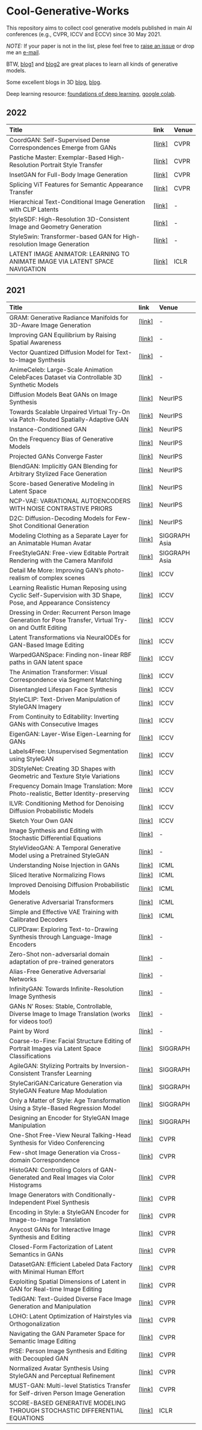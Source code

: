 # Cool-Generative-Works

This repository aims to collect cool generative models published in main AI conferences (e.g., CVPR, ICCV and ECCV) since 30 May 2021.

*NOTE:* If your paper is not in the list, plese feel free to [raise an issue](https://github.com/SenHe/Cool-GAN-Works/issues) or drop me an [e-mail](mailto:senhe752@gmail.com?subject=[GitHub]%fewshot%papers).

BTW, [blog1](https://jmtomczak.github.io/blog.html) and [blog2](https://yang-song.github.io/blog/2021/score/) are great places to learn all kinds of generative models.

Some excellent blogs in 3D [blog](https://dellaert.github.io/NeRF/), [blog](https://dellaert.github.io/NeRF21/).

Deep learning resource: [foundations of deep learning](http://www.cs.umd.edu/class/fall2021/cmsc828W/),  [google colab](https://colab.research.google.com/drive/1ElEaLiW6PGyXObYGAdULk8ArGd8nLU7p?usp=sharing).
## 2022
| Title | link | Venue|
| :-----|:-----|:-----|
|CoordGAN: Self-Supervised Dense Correspondences Emerge from GANs|[[link]](https://arxiv.org/pdf/2203.16521.pdf)|CVPR|
|Pastiche Master: Exemplar-Based High-Resolution Portrait Style Transfer|[[link]](https://arxiv.org/pdf/2203.13248.pdf)|CVPR|
|InsetGAN for Full-Body Image Generation|[[link]](https://arxiv.org/pdf/2203.07293.pdf)|CVPR|
|Splicing ViT Features for Semantic Appearance Transfer|[[link]](https://arxiv.org/pdf/2201.00424.pdf)|CVPR|
|Hierarchical Text-Conditional Image Generation with CLIP Latents|[[link]](https://cdn.openai.com/papers/dall-e-2.pdf)|-|
|StyleSDF: High-Resolution 3D-Consistent Image and Geometry Generation|[[link]](https://arxiv.org/pdf/2112.11427.pdf)|-|
|StyleSwin: Transformer-based GAN for High-resolution Image Generation|[[link]](https://arxiv.org/pdf/2112.10762.pdf?ref=https://githubhelp.com)|-|
|LATENT IMAGE ANIMATOR: LEARNING TO ANIMATE IMAGE VIA LATENT SPACE NAVIGATION|[[link]](https://openreview.net/pdf?id=7r6kDq0mK_)|ICLR|
## 2021
| Title | link | Venue|
| :-----|:-----|:-----|
|GRAM: Generative Radiance Manifolds for 3D-Aware Image Generation|[[link]](https://arxiv.org/pdf/2112.08867v1.pdf)|-|
|Improving GAN Equilibrium by Raising Spatial Awareness|[[link]](https://arxiv.org/pdf/2112.00718.pdf)|-|
|Vector Quantized Diffusion Model for Text-to-Image Synthesis|[[link]](https://arxiv.org/pdf/2111.14822.pdf)|-|
|AnimeCeleb: Large-Scale Animation CelebFaces Dataset via Controllable 3D Synthetic Models|[[link]](https://arxiv.org/pdf/2111.07640.pdf)|-|
|Diffusion Models Beat GANs on Image Synthesis|[[link]](https://proceedings.neurips.cc/paper/2021/file/49ad23d1ec9fa4bd8d77d02681df5cfa-Paper.pdf)|NeurIPS|
|Towards Scalable Unpaired Virtual Try-On via Patch-Routed Spatially-Adaptive GAN|[[link]](https://papers.nips.cc/paper/2021/file/151de84cca69258b17375e2f44239191-Paper.pdf)|NeurIPS|
|Instance-Conditioned GAN|[[link]](https://arxiv.org/pdf/2109.05070.pdf)|NeurIPS|
|On the Frequency Bias of Generative Models|[[link]](http://www.cvlibs.net/publications/Schwarz2021NEURIPS.pdf)|NeurIPS|
|Projected GANs Converge Faster|[[link]](http://www.cvlibs.net/publications/Sauer2021NEURIPS.pdf)|NeurIPS|
|BlendGAN: Implicitly GAN Blending for Arbitrary Stylized Face Generation|[[link]](https://arxiv.org/pdf/2110.11728.pdf)|NeurIPS|
|Score-based Generative Modeling in Latent Space|[[link]](https://arxiv.org/pdf/2106.05931.pdf)|NeurIPS|
|NCP-VAE: VARIATIONAL AUTOENCODERS WITH NOISE CONTRASTIVE PRIORS|[[link]](https://arxiv.org/pdf/2010.02917.pdf)|NeurIPS|
|D2C: Diffusion-Decoding Models for Few-Shot Conditional Generation|[[link]](https://arxiv.org/pdf/2106.06819.pdf)|NeurIPS|
|Modeling Clothing as a Separate Layer for an Animatable Human Avatar|[[link]](https://arxiv.org/pdf/2106.14879.pdf)|SIGGRAPH Asia|
|FreeStyleGAN: Free-view Editable Portrait Rendering with the Camera Manifold|[[link]](https://www-sop.inria.fr/reves/Basilic/2021/LD21/freestylegan_paper.pdf)|SIGGRAPH Asia|
|Detail Me More: Improving GAN’s photo-realism of complex scenes|[[link]](https://openaccess.thecvf.com/content/ICCV2021/papers/Gadde_Detail_Me_More_Improving_GANs_Photo-Realism_of_Complex_Scenes_ICCV_2021_paper.pdf)|ICCV|
|Learning Realistic Human Reposing using Cyclic Self-Supervision with 3D Shape, Pose, and Appearance Consistency|[[link]](https://openaccess.thecvf.com/content/ICCV2021/papers/Sanyal_Learning_Realistic_Human_Reposing_Using_Cyclic_Self-Supervision_With_3D_Shape_ICCV_2021_paper.pdf)|ICCV|
|Dressing in Order: Recurrent Person Image Generation for Pose Transfer, Virtual Try-on and Outfit Editing|[[link]](https://arxiv.org/pdf/2104.07021.pdf)|ICCV|
|Latent Transformations via NeuralODEs for GAN-Based Image Editing|[[link]](https://github.com/KhrulkovV/nonlinear-image-editing)|ICCV|
|WarpedGANSpace: Finding non-linear RBF paths in GAN latent space|[[link]](https://arxiv.org/pdf/2109.13357.pdf)|ICCV|
|The Animation Transformer: Visual Correspondence via Segment Matching|[[link]](https://arxiv.org/pdf/2109.02614.pdf)|ICCV|
|Disentangled Lifespan Face Synthesis|[[link]](https://arxiv.org/pdf/2108.02874.pdf)|ICCV|
|StyleCLIP: Text-Driven Manipulation of StyleGAN Imagery|[[link]](https://arxiv.org/pdf/2103.17249.pdf)|ICCV|
|From Continuity to Editability: Inverting GANs with Consecutive Images|[[link]](https://arxiv.org/pdf/2107.13812.pdf)|ICCV|
|EigenGAN: Layer-Wise Eigen-Learning for GANs|[[link]](https://arxiv.org/pdf/2104.12476.pdf)|ICCV|
|Labels4Free: Unsupervised Segmentation using StyleGAN|[[link]](https://arxiv.org/pdf/2103.14968.pdf)|ICCV|
|3DStyleNet: Creating 3D Shapes with Geometric and Texture Style Variations|[[link]](https://nv-tlabs.github.io/3DStyleNet/assets/3dstyle-paper.pdf)|ICCV|
|Frequency Domain Image Translation: More Photo-realistic, Better Identity-preserving|[[link]](https://arxiv.org/pdf/2011.13611.pdf)|ICCV|
|ILVR: Conditioning Method for Denoising Diffusion Probabilistic Models|[[link]](https://arxiv.org/pdf/2108.02938.pdf)|ICCV|
|Sketch Your Own GAN|[[link]](https://arxiv.org/pdf/2108.02774.pdf)|ICCV|
|Image Synthesis and Editing with Stochastic Differential Equations|[[link]](https://arxiv.org/pdf/2108.01073.pdf)|-|
|StyleVideoGAN: A Temporal Generative Model using a Pretrained StyleGAN|[[link]](https://arxiv.org/pdf/2107.07224v1.pdf)|-|
|Understanding Noise Injection in GANs|[[link]](http://proceedings.mlr.press/v139/feng21g/feng21g.pdf)|ICML|
|Sliced Iterative Normalizing Flows|[[link]](https://arxiv.org/pdf/2007.00674.pdf)|ICML|
|Improved Denoising Diffusion Probabilistic Models|[[link]](https://arxiv.org/pdf/2102.09672.pdf)|ICML|
|Generative Adversarial Transformers|[[link]](https://arxiv.org/pdf/2103.01209.pdf)|ICML|
|Simple and Effective VAE Training with Calibrated Decoders|[[link]](https://arxiv.org/pdf/2006.13202.pdf)|ICML|
|CLIPDraw: Exploring Text-to-Drawing Synthesis through Language-Image Encoders|[[link]](https://arxiv.org/pdf/2106.14843.pdf)|-|
|Zero-Shot non-adversarial domain adaptation of pre-trained generators|[[link]](https://github.com/rinongal/StyleGAN-nada)|-|
|Alias-Free Generative Adversarial Networks|[[link]](https://nvlabs-fi-cdn.nvidia.com/alias-free-gan/alias-free-gan-paper.pdf)|-|
|InfinityGAN: Towards Infinite-Resolution Image Synthesis|[[link]](https://arxiv.org/pdf/2104.03963.pdf)|-|
|GANs N’ Roses: Stable, Controllable, Diverse Image to Image Translation (works for videos too!)|[[link]](https://arxiv.org/pdf/2106.06561.pdf)|-|
|Paint by Word|[[link]](https://arxiv.org/pdf/2103.10951.pdf)|-|
|Coarse-to-Fine: Facial Structure Editing of Portrait Images via Latent Space Classifications|[[link]](http://www.cad.zju.edu.cn/home/jin/sig2021/sig2021.htm)|SIGGRAPH|
|AgileGAN: Stylizing Portraits by Inversion-Consistent Transfer Learning|[[link]](https://guoxiansong.github.io/homepage/paper/AgileGAN.pdf)|SIGGRAPH|
|StyleCariGAN:Caricature Generation via StyleGAN Feature Map Modulation|[[link](https://github.com/PeterZhouSZ/StyleCariGAN)]|SIGGRAPH|
|Only a Matter of Style: Age Transformation Using a Style-Based Regression Model|[[link]](https://arxiv.org/pdf/2102.02754.pdf)|SIGGRAPH|
|Designing an Encoder for StyleGAN Image Manipulation|[[link]](https://arxiv.org/pdf/2102.02766.pdf)|SIGGRAPH|
|One-Shot Free-View Neural Talking-Head Synthesis for Video Conferencing|[[link]](https://arxiv.org/abs/2011.15126)|CVPR|
|Few-shot Image Generation via Cross-domain Correspondence|[[link](https://arxiv.org/pdf/2104.06820.pdf)]|CVPR|
|HistoGAN: Controlling Colors of GAN-Generated and Real Images via Color Histograms| [[link]](https://arxiv.org/pdf/2011.11731.pdf)| CVPR|
|Image Generators with Conditionally-Independent Pixel Synthesis| [[link]](https://arxiv.org/pdf/2011.13775)|CVPR|
|Encoding in Style: a StyleGAN Encoder for Image-to-Image Translation| [[link]](https://arxiv.org/pdf/2008.00951.pdf)|CVPR|
|Anycost GANs for Interactive Image Synthesis and Editing| [[link]](https://arxiv.org/pdf/2103.03243.pdf)|CVPR|
|Closed-Form Factorization of Latent Semantics in GANs| [[link]](https://arxiv.org/pdf/2007.06600.pdf)|CVPR|
|DatasetGAN: Efficient Labeled Data Factory with Minimal Human Effort| [[link]](https://arxiv.org/pdf/2104.06490.pdf)|CVPR|
|Exploiting Spatial Dimensions of Latent in GAN for Real-time Image Editing| [[link]](https://arxiv.org/pdf/2104.14754.pdf)|CVPR|
|TediGAN: Text-Guided Diverse Face Image Generation and Manipulation| [[link]](https://arxiv.org/pdf/2012.03308.pdf)|CVPR|
|LOHO: Latent Optimization of Hairstyles via Orthogonalization| [[link]](https://arxiv.org/pdf/2103.03891.pdf)|CVPR|
|Navigating the GAN Parameter Space for Semantic Image Editing| [[link]](https://arxiv.org/pdf/2011.13786.pdf)|CVPR|
|PISE: Person Image Synthesis and Editing with Decoupled GAN| [[link]](https://arxiv.org/pdf/2103.04023.pdf)|CVPR|
|Normalized Avatar Synthesis Using StyleGAN and Perceptual Refinement| [[link]](https://qingguo-xu.com/doc/Normalized_3D_Avatar.pdf)|CVPR|
|MUST-GAN: Multi-level Statistics Transfer for Self-driven Person Image Generation| [[link]](https://arxiv.org/pdf/2011.09084.pdf)|CVPR|
|SCORE-BASED GENERATIVE MODELING THROUGH STOCHASTIC DIFFERENTIAL EQUATIONS|[[link]](https://openreview.net/pdf?id=PxTIG12RRHS)|ICLR|
